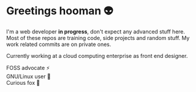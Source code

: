 # Greetings hooman 👽

I'm a web developer **in progress**, don't expect any advanced stuff here. Most of these repos are training code, side projects and random stuff. My work related commits are on private ones.

Currently working at a cloud computing enterprise as front end designer.

FOSS advocate ⚡️  
GNU/Linux user 🐧  
Curious fox 🦊  